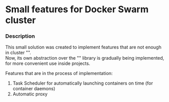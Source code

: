 # Small features for Docker Swarm cluster   
### Description
This small solution was created to implement features that are not enough in cluster "".   
Now, its own abstraction over the "" library is gradually being implemented, for more convenient use inside projects.   

Features that are in the process of implementation:   
1. Task Scheduler for automatically launching containers on time (for container daemons)
1. Automatic proxy